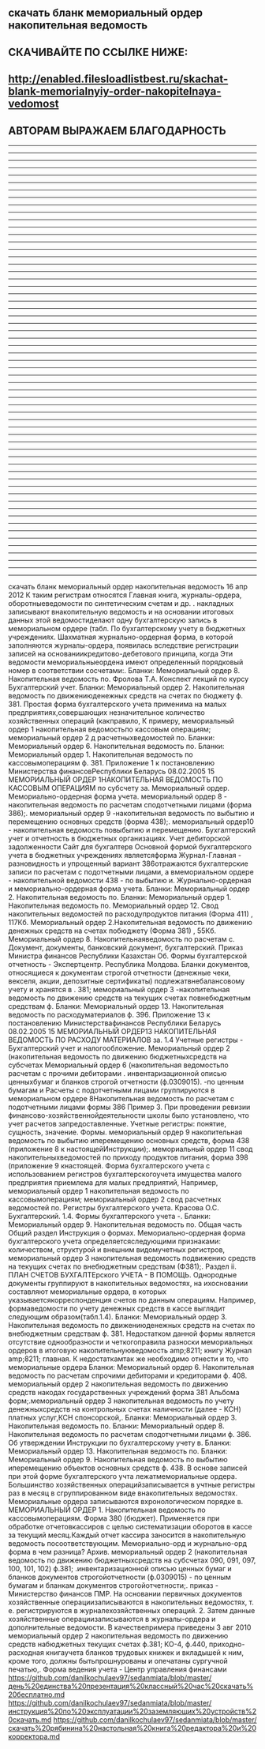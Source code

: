 скачать бланк мемориальный ордер накопительная ведомость
--------------------------------------------------
СКАЧИВАЙТЕ ПО ССЫЛКЕ НИЖЕ:
--------------------------------------------------
http://enabled.filesloadlistbest.ru/skachat-blank-memorialnyiy-order-nakopitelnaya-vedomost
--------------------------------------------------
АВТОРАМ ВЫРАЖАЕМ БЛАГОДАРНОСТЬ
--------------------------------------------------
--------------------------------------------------
--------------------------------------------------
--------------------------------------------------
--------------------------------------------------
--------------------------------------------------
--------------------------------------------------
--------------------------------------------------
--------------------------------------------------
--------------------------------------------------
--------------------------------------------------
--------------------------------------------------
--------------------------------------------------
--------------------------------------------------
--------------------------------------------------
--------------------------------------------------
--------------------------------------------------
--------------------------------------------------
--------------------------------------------------
--------------------------------------------------
--------------------------------------------------
--------------------------------------------------
--------------------------------------------------
--------------------------------------------------
--------------------------------------------------
--------------------------------------------------
--------------------------------------------------
--------------------------------------------------
--------------------------------------------------
--------------------------------------------------
--------------------------------------------------
--------------------------------------------------
--------------------------------------------------
--------------------------------------------------
--------------------------------------------------
--------------------------------------------------
--------------------------------------------------
--------------------------------------------------
--------------------------------------------------
--------------------------------------------------
--------------------------------------------------
--------------------------------------------------
--------------------------------------------------
--------------------------------------------------
--------------------------------------------------
--------------------------------------------------
--------------------------------------------------
--------------------------------------------------
--------------------------------------------------
--------------------------------------------------
--------------------------------------------------
--------------------------------------------------
--------------------------------------------------
--------------------------------------------------
--------------------------------------------------
--------------------------------------------------
--------------------------------------------------
--------------------------------------------------
--------------------------------------------------
--------------------------------------------------
скачать бланк мемориальный ордер накопительная ведомость 16 апр 2012  К таким регистрам относятся Главная книга, журналы-ордера, оборотныеведомости по синтетическим счетам и др. . накладных записывают внакопительную ведомость и на основании итоговых данных этой ведомостиделают одну бухгалтерскую запись в мемориальном ордере (табл. По бухгалтерскому учету в бюджетных учреждениях. Шахматная журнально-ордерная форма, в которой заполняются журналы-ордера, появилась вследствие регистрации записей на основаниикредитово-дебетового принципа, когда  Эти ведомости  мемориальныеордена  имеют определенный порядковый номер в соответствии сосчетами:. Бланки: Мемориальный ордер 8. Накопительная ведомость по. Фролова Т.А. Конспект лекций по курсу Бухгалтерский учет. Бланки: Мемориальный ордер 2. Накопительная ведомость по движениюденежных средств на счетах по бюджету ф. 381. Простая форма бухгалтерского учета применима на малых предприятиях,совершающих незначительное количество хозяйственных операций (какправило,  К примеру, мемориальный ордер 1  накопительная ведомостьпо кассовым операциям; мемориальный ордер 2  д расчетныхведомостей по. Бланки: Мемориальный ордер 6. Накопительная ведомость по. Бланки: Мемориальный ордер 1. Накопительная ведомость по кассовымоперациям ф. 381. Приложение 1 к постановлению Министерства финансовРеспублики Беларусь 08.02.2005  15 МЕМОРИАЛЬНЫЙ ОРДЕР 1НАКОПИТЕЛЬНАЯ ВЕДОМОСТЬ ПО КАССОВЫМ ОПЕРАЦИЯМ по субсчету за. Мемориальный ордер. Мемориально-ордерная форма учета. мемориальный ордер 8 - накопительная ведомость по расчетам сподотчетными лицами (форма 386);. мемориальный ордер 9 -накопительная ведомость по выбытию и перемещению основных средств (форма 438);. мемориальный ордер10 - накопительная ведомость повыбытию и перемещению. Бухгалтерский учет и отчетность в бюджетных организациях. Учет дебиторской задолженности  Сайт для бухгалтерв
Основной формой бухгалтерского учета в бюджетных учреждениях являетсяформа Журнал-Главная - разновидность и упрощенный вариант  386отражаются бухгалтерские записи по расчетам с подотчетными лицами, а вмемориальном ордере - накопительной ведомости  438 - по выбытию и. Журнально-ордерная и мемориально-ордерная форма учета. Бланки: Мемориальный ордер 2. Накопительная ведомость по. Бланки: Мемориальный ордер 1. Накопительная ведомость по. Мемориальный ордер 12. Свод накопительных ведомостей по расходупродуктов питания (Форма 411) , 117Кб. Мемориальный ордер 2.Накопительная ведомость по движению денежных средств на счетах побюджету (Форма 381) , 55Кб. Мемориальный ордер 8. Накопительнаяведомость по расчетам с. Документ, документы, банковский документ, бухгалтерский. Приказ Министра финансов Республики Казахстан Об. Формы бухгалтерской отчетность - Экспертцентр. Республика Молдова. Бланки документов, относящиеся к документам строгой отчетности (денежные чеки, векселя, акции, депозитные сертификаты) подлежатвнебалансовому учету и хранятся в . 381; мемориальный ордер 3 -накопительная ведомость по движению средств на текущих счетах повнебюджетным средствам ф. Бланки: Мемориальный ордер 13. Накопительная ведомость по расходуматериалов ф. 396. Приложение 13 к постановлению Министерствафинансов Республики Беларусь 08.02.2005  15 МЕМОРИАЛЬНЫЙ ОРДЕР13 НАКОПИТЕЛЬНАЯ ВЕДОМОСТЬ ПО РАСХОДУ МАТЕРИАЛОВ за. 1.4 Учетные регистры - Бухгалтерский учет и налогообложение. Мемориальный ордер 2 (накопительная ведомость по движению бюджетныхсредств на субсчетах  Мемориальный ордер 6 (накопительная ведомостьпо расчетам с прочими дебиторами . инвентаризационной описью ценныхбумаг и бланков строгой отчетности (ф.0309015). -по ценным бумагам и
Расчеты с подотчетными лицами группируются в мемориальном ордере  8Накопительная ведомость по расчетам с подотчетными лицами формы 386  Пример 3. При проведении ревизии финансово-хозяйственнойдеятельности школы было установлено, что учет расчетов запредоставленные. Учетные регистры: понятие, сущность, значение. Формы. мемориальный ордер  9  накопительная ведомость по выбытию иперемещению основных средств, форма  438 (приложение 8 к настоящейИнструкции);. мемориальный ордер  11  свод накопительныхведомостей по приходу продуктов питания, форма  398 (приложение 9 кнастоящей. Форма бухгалтерского учета с использованием регистров бухгалтерскогоучета имущества малого предприятия приемлема для малых предприятий, Например, мемориальный ордер 1  накопительная ведомость по кассовымоперациям; мемориальный ордер 2  свод расчетных ведомостей по. Регистры бухгалтерского учета. Красова О.С. Бухгалтерский. 1.4. Формы бухгалтерского учета -. Бланки: Мемориальный ордер 9. Накопительная ведомость по. Общая часть Общий раздел Инструкция о формах. Мемориально-ордерная форма бухгалтерского учета определяетсяследующими признаками: количеством, структурой и внешним видомучетных регистров,  мемориальный ордер 3  накопительная ведомость подвижению средств на текущих счетах по внебюджетным средствам (Ф381);. Раздел ii. ПЛАН СЧЕТОВ БУХГАЛТЕрского УЧЕТА - В ПОМОЩЬ. Однородные документы группируют в накопительных ведомостях, на ихосновании составляют мемориальные ордера, в которых указываетсякорреспонденция счетов по данным операциям.  Например, формаведомости по учету денежных средств в кассе выглядит следующим образом(табл.1.4). Бланки: Мемориальный ордер 3. Накопительная ведомость по движениюденежных средств на счетах по внебюджетным средствам ф. 381. Недостатком данной формы является отсутствие однообразности и четкогоправила разноски мемориальных ордеров в итоговую накопительнуюведомость amp;8211; книгу Журнал amp;8211; главная. К недостаткамтак же необходимо отнести и то, что мемориальные ордера
Бланки: Мемориальный ордер 6. Накопительная ведомость по расчетам спрочими дебиторами и кредиторами ф. 408. мемориальный ордер 2  накопительная ведомость по движению средств накодах государственных учреждений форма 381 Альбома форм;.мемориальный ордер 3  накопительная ведомость по учету денежныхсредств на контрольных счетах наличности (далее - КСН) платных услуг,КСН спонсорской,. Бланки: Мемориальный ордер 3. Накопительная ведомость по. Бланки: Мемориальный ордер 8. Накопительная ведомость по расчетам сподотчетными лицами ф. 386. Об утверждении Инструкции по бухгалтерскому учету в. Бланки: Мемориальный ордер 13. Накопительная ведомость по. Бланки: Мемориальный ордер 9. Накопительная ведомость по выбытию иперемещению объектов основных средств ф. 438. В основе записей при этой форме бухгалтерского учта лежатмемориальные ордера. Большинство хозяйственных операцийзаписывается в учтные регистры раз в месяц в сгруппированном виде внакопительных ведомостях. Мемориальные ордера записываются вхронологическом порядке в. МЕМОРИАЛЬНЫЙ ОРДЕР  1. Накопительная ведомость по кассовымоперациям. Форма  380 (бюджет). Применяется при обработке отчетовкассиров с целью систематизации оборотов в кассе за текущий месяц.Каждый отчет кассира заносится в накопительную ведомость посоответствующим. Мемориально-орд и журнально-орд форма в чем разница? Архив. мемориальный ордер 2 (накопительная ведомость по движению бюджетныхсредств на субсчетах 090, 091, 097, 100, 101, 102) ф.381; .инвентаризационной описью ценных бумаг и бланков документов строгойотчетности (ф.0309015) - по ценным бумагам и бланкам документов строгойотчетности;. приказ - Министерство финансов ПМР. На основании первичных документов хозяйственные операциизаписываются в накопительных ведомостях, т. е. регистрируются в журналехозяйственных операций. 2. Затем данные хозяйственные операциизаписываются в журналы-ордера и дополнительные ведомости. В качествепримера приведены
3 авг 2010  мемориальный ордер 2  накопительная ведомость по движению средств набюджетных текущих счетах ф.381;  КО-4, ф.440, приходно-расходная книгаучета бланков трудовых книжек и вкладышей к ним, кроме того, должны бытьпрошнурованы и опечатаны сургучной печатью,. Форма ведения учета - Центр управления финансами
https://github.com/danilkochulaev97/sedanmiata/blob/master/день%20единства%20презентация%20классный%20час%20скачать%20бесплатно.md
https://github.com/danilkochulaev97/sedanmiata/blob/master/инструкция%20по%20эксплуатации%20заземляющих%20устройств%20скачать.md
https://github.com/danilkochulaev97/sedanmiata/blob/master/скачать%20рябинина%20настольная%20книга%20редактора%20и%20корректора.md